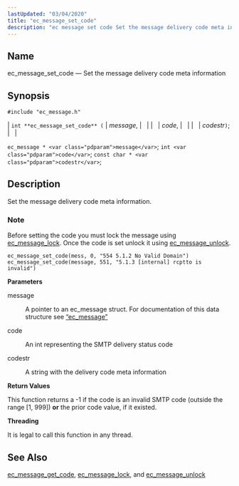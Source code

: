 ```yaml
---
lastUpdated: "03/04/2020"
title: "ec_message_set_code"
description: "ec message set code Set the message delivery code meta information int ec message set code message code codestr ec message message int code const char codestr Set the message delivery code meta information Before setting the code you must lock the message using ec message lock Once the code..."
---
```


<a name="apis.ec_message_set_code"></a> 
## Name

ec_message_set_code — Set the message delivery code meta information

## Synopsis

`#include "ec_message.h"`

| `int **ec_message_set_code** (` | <var class="pdparam">message</var>, |   |
|   | <var class="pdparam">code</var>, |   |
|   | <var class="pdparam">codestr</var>`)`; |   |

`ec_message * <var class="pdparam">message</var>`;
`int <var class="pdparam">code</var>`;
`const char * <var class="pdparam">codestr</var>`;<a name="idp57015312"></a> 
## Description

Set the message delivery code meta information.

### Note

Before setting the code you must lock the message using [ec_message_lock](/momentum/3/3-api/apis-ec-message-lock). Once the code is set unlock it using [ec_message_unlock](/momentum/3/3-api/apis-ec-message-unlock).

<a name="idp57018656"></a> 


```
ec_message_set_code(mess, 0, "554 5.1.2 No Valid Domain")
ec_message_set_code(message, 551, "5.1.3 [internal] rcptto is invalid")
```

**<a name="idp57020384"></a> Parameters**

<dl class="variablelist">

<dt>message</dt>

<dd>

A pointer to an ec_message struct. For documentation of this data structure see [“ec_message”](/momentum/3/3-api/structs-ec-message)

</dd>

<dt>code</dt>

<dd>

An int representing the SMTP delivery status code

</dd>

<dt>codestr</dt>

<dd>

A string with the delivery code meta information

</dd>

</dl>

**<a name="idp57027488"></a> Return Values**

This function returns a -1 if the code is an invalid SMTP code (outside the range [1, 999]) **or** the prior code value, if it existed.

**<a name="idp57029232"></a> Threading**

It is legal to call this function in any thread.

<a name="idp57030336"></a> 
## See Also

[ec_message_get_code](/momentum/3/3-api/apis-ec-message-get-code), [ec_message_lock](/momentum/3/3-api/apis-ec-message-lock), and [ec_message_unlock](/momentum/3/3-api/apis-ec-message-unlock)